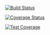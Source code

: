 <!-- Travis CI readMe badge -->
[![Build Status](https://travis-ci.org/joshtrigger/flask-api.svg?branch=develop)](https://travis-ci.org/joshtrigger/flask-api)

<!-- Coveralls readMe badge -->
[![Coverage Status](https://coveralls.io/repos/github/joshtrigger/flask-api/badge.svg?branch=develop)](https://coveralls.io/github/joshtrigger/flask-api?branch=develop)

<!-- Code Climate readMe badge -->
[![Test Coverage](https://api.codeclimate.com/v1/badges/10e4a57f3b541a2c4da6/test_coverage)](https://codeclimate.com/github/joshtrigger/flask-api/test_coverage)
